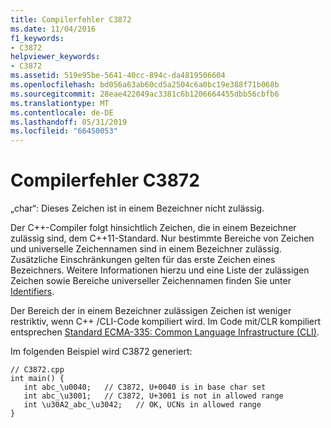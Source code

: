 ```yaml
---
title: Compilerfehler C3872
ms.date: 11/04/2016
f1_keywords:
- C3872
helpviewer_keywords:
- C3872
ms.assetid: 519e95be-5641-40cc-894c-da4819506604
ms.openlocfilehash: bd056a63ab60cd5a2504c6a0bc19e388f71b068b
ms.sourcegitcommit: 28eae422049ac3381c6b1206664455dbb56cbfb6
ms.translationtype: MT
ms.contentlocale: de-DE
ms.lasthandoff: 05/31/2019
ms.locfileid: "66450053"
---
```

# <a name="compiler-error-c3872"></a>Compilerfehler C3872

„char“: Dieses Zeichen ist in einem Bezeichner nicht zulässig.

Der C++-Compiler folgt hinsichtlich Zeichen, die in einem Bezeichner zulässig sind, dem C++11-Standard. Nur bestimmte Bereiche von Zeichen und universelle Zeichennamen sind in einem Bezeichner zulässig. Zusätzliche Einschränkungen gelten für das erste Zeichen eines Bezeichners. Weitere Informationen hierzu und eine Liste der zulässigen Zeichen sowie Bereiche universeller Zeichennamen finden Sie unter [Identifiers](../../cpp/identifiers-cpp.md).

Der Bereich der in einem Bezeichner zulässigen Zeichen ist weniger restriktiv, wenn C++ /CLI-Code kompiliert wird. Im Code mit/CLR kompiliert entsprechen [Standard ECMA-335: Common Language Infrastructure (CLI)](https://www.ecma-international.org/publications/standards/Ecma-335.htm).

Im folgenden Beispiel wird C3872 generiert:

```
// C3872.cpp
int main() {
   int abc_\u0040;   // C3872, U+0040 is in base char set
   int abc_\u3001;   // C3872, U+3001 is not in allowed range
   int \u30A2_abc_\u3042;   // OK, UCNs in allowed range
}
```